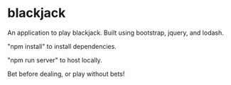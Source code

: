 # blackjack
An application to play blackjack. Built using bootstrap, jquery, and lodash.

"npm install" to install dependencies.

"npm run server" to host locally.

Bet before dealing, or play without bets!
